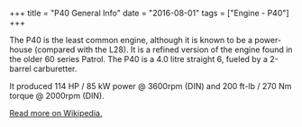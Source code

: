 +++
title = "P40 General Info"
date = "2016-08-01"
tags = ["Engine - P40"]
+++

The P40 is the least common engine, although it is known to be a power-house (compared with the L28). It is a refined version of the engine found in the older 60 series Patrol. The P40 is a 4.0 litre straight 6, fueled by a 2-barrel carburetter.

It produced 114 HP / 85 kW power @ 3600rpm (DIN) and 200 ft-lb / 270 Nm torque @ 2000rpm (DIN).

[Read more on Wikipedia.](http://en.wikipedia.org/wiki/Nissan_P_engine)
